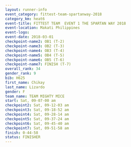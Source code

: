 ```yaml
---
layout: runner-info 
event_category: fittest-team-spartanway-2018 
category_km: heat6 
event-title: FITTEST TEAM  EVENT 1 THE SPARTAN WAY 2018 
event-location: Makati Philippines 
event-logo: 
event-date: 2018-03-01 
checkpoint-name2: OB1 (T-2) 
checkpoint-name3: OB2 (T-3) 
checkpoint-name4: OB3 (T-4) 
checkpoint-name5: OB4 (T-5) 
checkpoint-name6: OB5 (T-6) 
checkpoint-name7: FINISH (T-7) 
overall_rank: 34
gender_rank: 9
bib: H625
first_name: Chikay
last_name: Lizardo
gender: F
team_name: TEAM MIGHTY MICE
start: Sat, 09-07-00 am
checkpoint2: Sat, 09-12-03 am
checkpoint3: Sat, 09-18-52 am
checkpoint4: Sat, 09-28-14 am
checkpoint5: Sat, 09-37-24 am
checkpoint6: Sat, 09-45-40 am
checkpoint7: Sat, 09-51-58 am
finish: 0-44-58
status: FINISHER
---
```

